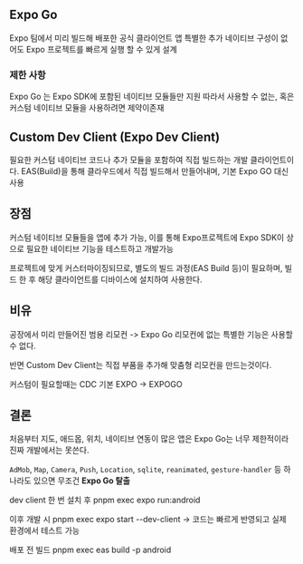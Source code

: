 
## Expo Go
Expo 팀에서 미리 빌드해 배포한 공식 클라이언트 앱
특별한 추가 네이티브 구성이 없어도 Expo 프로젝트를 빠르게 실행 할 수 있게 설계

### 제한 사항
Expo Go 는 Expo SDK에 포함된 네이티브 모듈들만 지원 따라서 사용할 수 없는, 혹은 커스텀 네이티브 모듈을 사용하려면 제약이존재

## Custom Dev Client (Expo Dev Client)
필요한 커스텀 네이티브 코드나 추가 모듈을 포함하여 직접 빌드하는 개발 클라이언트이다.
EAS(Build)을 통해 클라우드에서 직접 빌드해서 만들어내며, 기본 Expo GO 대신 사용

## 장점
커스텀 네이티브 모듈들을 앱에 추가 가능, 이를 통해 Expo프로젝트에 Expo SDK이 상으로 필요한 네이티브 기능을 테스트하고 개발가능

프로젝트에 맞게 커스터마이징되므로, 별도의 빌드 과정(EAS Build 등)이 필요하며, 빌드 한 후 해당 클라이언트를 디바이스에 설치하여 사용한다.


## 비유
공장에서 미리 만들어진 범용 리모컨 -> Expo Go
리모컨에 없는 특별한 기능은 사용할 수 없다. 

반면 Custom Dev Client는 직접 부품을 추가해 맞춤형 리모컨을 만드는것이다.

커스텀이 필요할때는 CDC
기본 EXPO -> EXPOGO

## 결론
처음부터 지도, 애드몹, 위치, 네이티브 연동이 많은 앱은 Expo Go는 너무 제한적이라 진짜 개발에서는 못쓴다.

`AdMob`, `Map`, `Camera`, `Push`, `Location`, `sqlite`, `reanimated`, `gesture-handler` 등 하나라도 있으면 무조건 **Expo Go 탈출**

dev client 한 번 설치 후
pnpm exec expo run:android

이후 개발 시
pnpm exec expo start --dev-client
-> 코드는 빠르게 반영되고 실제 환경에서 테스트 가능

배포 전 빌드
pnpm exec eas build -p android
